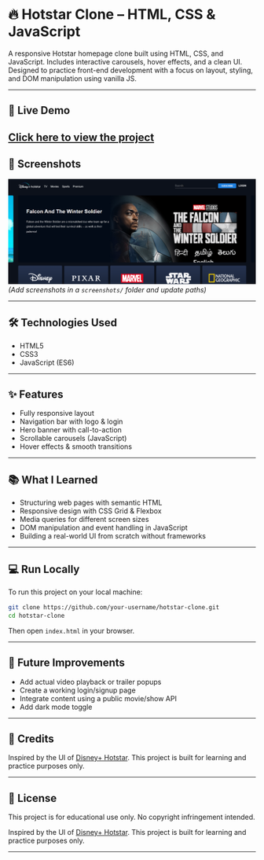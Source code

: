 # 🔥 Hotstar Clone – HTML, CSS & JavaScript

A responsive Hotstar homepage clone built using HTML, CSS, and JavaScript. Includes interactive carousels, hover effects, and a clean UI. Designed to practice front-end development with a focus on layout, styling, and DOM manipulation using vanilla JS.

---

## 🔗 Live Demo

[Click here to view the project](https://github.com/Nishu002/HOTSTAR_CLONE)  
---

## 📸 Screenshots

![Homepage](./screenshots/homepage.png)  
*(Add screenshots in a `screenshots/` folder and update paths)*

---

## 🛠️ Technologies Used

- HTML5  
- CSS3  
- JavaScript (ES6)  

---

## ✨ Features

- Fully responsive layout  
- Navigation bar with logo & login  
- Hero banner with call-to-action  
- Scrollable carousels (JavaScript)  
- Hover effects & smooth transitions  

---

## 📚 What I Learned

- Structuring web pages with semantic HTML  
- Responsive design with CSS Grid & Flexbox  
- Media queries for different screen sizes  
- DOM manipulation and event handling in JavaScript  
- Building a real-world UI from scratch without frameworks  

---

## 💻 Run Locally

To run this project on your local machine:

```bash
git clone https://github.com/your-username/hotstar-clone.git
cd hotstar-clone
```

Then open `index.html` in your browser.

---

## 🔧 Future Improvements

- Add actual video playback or trailer popups  
- Create a working login/signup page  
- Integrate content using a public movie/show API  
- Add dark mode toggle  

---

## 🙏 Credits

Inspired by the UI of [Disney+ Hotstar](https://www.hotstar.com/). This project is built for learning and practice purposes only.

---

## 📄 License

This project is for educational use only. No copyright infringement intended.

Inspired by the UI of [Disney+ Hotstar](https://www.hotstar.com/). This project is built for learning and practice purposes only.

---
